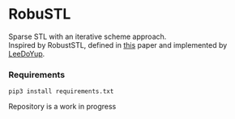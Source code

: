 # RobuSTL

Sparse STL with an iterative scheme approach.  
Inspired by RobustSTL, defined in [this](https://arxiv.org/abs/1812.01767) paper and implemented by [LeeDoYup](https://github.com/LeeDoYup/RobustSTL).  

### Requirements
```
pip3 install requirements.txt
```

Repository is a work in progress
